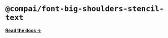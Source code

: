 # `@compai/font-big-shoulders-stencil-text`

[**Read the docs &rarr;**](https://components.ai/docs/typefaces/big-shoulders-stencil-text)
